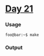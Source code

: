 # [Day 21](https://adventofcode.com/2024/day/21)
### Usage
```
foo@bar:~$ make
```
### Output
```
```